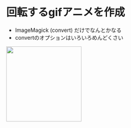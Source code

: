 <h1>回転するgifアニメを作成</h1>

<ul>
  <li>
    ImageMagick (convert) だけでなんとかなる
  </li>
  <li>
    convertのオプションはいろいろめんどくさい
  </li>
</ul>

<img src="http://pitecan.com/tmp/nazo.gif" width=200>


